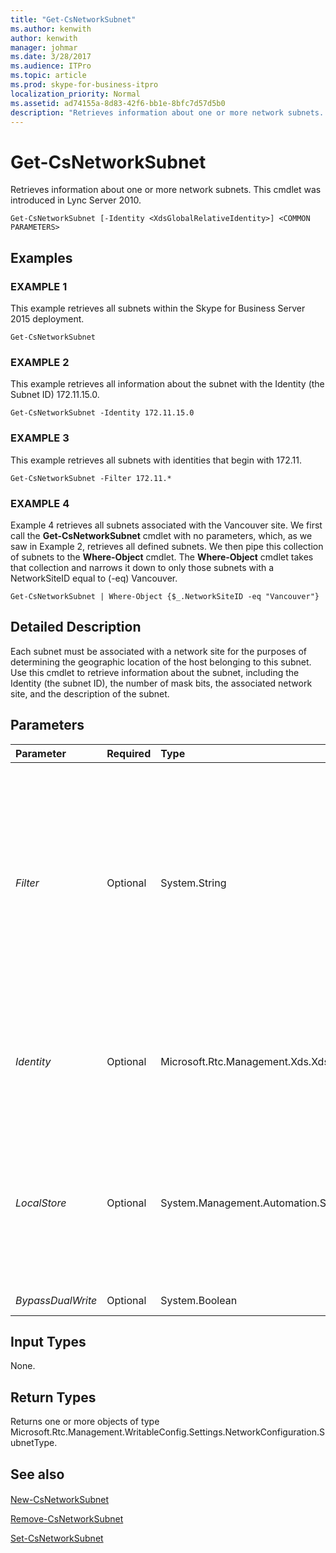 ```yaml
---
title: "Get-CsNetworkSubnet"
ms.author: kenwith
author: kenwith
manager: johmar
ms.date: 3/28/2017
ms.audience: ITPro
ms.topic: article
ms.prod: skype-for-business-itpro
localization_priority: Normal
ms.assetid: ad74155a-8d83-42f6-bb1e-8bfc7d57d5b0
description: "Retrieves information about one or more network subnets. This cmdlet was introduced in Lync Server 2010."
---
```


# Get-CsNetworkSubnet
 
Retrieves information about one or more network subnets. This cmdlet was introduced in Lync Server 2010.
  
```
Get-CsNetworkSubnet [-Identity <XdsGlobalRelativeIdentity>] <COMMON PARAMETERS>

```

## Examples

### EXAMPLE 1

This example retrieves all subnets within the Skype for Business Server 2015 deployment.
  
```
Get-CsNetworkSubnet
```

### EXAMPLE 2

This example retrieves all information about the subnet with the Identity (the Subnet ID) 172.11.15.0.
  
```
Get-CsNetworkSubnet -Identity 172.11.15.0
```

### EXAMPLE 3

This example retrieves all subnets with identities that begin with 172.11.
  
```
Get-CsNetworkSubnet -Filter 172.11.*
```

### EXAMPLE 4

Example 4 retrieves all subnets associated with the Vancouver site. We first call the **Get-CsNetworkSubnet** cmdlet with no parameters, which, as we saw in Example 2, retrieves all defined subnets. We then pipe this collection of subnets to the **Where-Object** cmdlet. The **Where-Object** cmdlet takes that collection and narrows it down to only those subnets with a NetworkSiteID equal to (-eq) Vancouver.
  
```
Get-CsNetworkSubnet | Where-Object {$_.NetworkSiteID -eq "Vancouver"}
```

## Detailed Description

Each subnet must be associated with a network site for the purposes of determining the geographic location of the host belonging to this subnet. Use this cmdlet to retrieve information about the subnet, including the Identity (the subnet ID), the number of mask bits, the associated network site, and the description of the subnet.
  
## Parameters

|**Parameter**|**Required**|**Type**|**Description**|
|:-----|:-----|:-----|:-----|
| _Filter_ <br/> |Optional  <br/> |System.String  <br/> |Use this parameter to perform a wildcard search of all subnets based on Identity. For example, the Filter value 172.11.\* will retrieve all subnets with an Identity beginning with 172.11. (such as 172.11.10.0, 172.11.25.0, etc.).  <br/> |
| _Identity_ <br/> |Optional  <br/> |Microsoft.Rtc.Management.Xds.XdsGlobalRelativeIdentity  <br/> |The unique subnet ID of the subnet you want to retrieve. This value will be an IP address (such as 174.11.12.0).  <br/> |
| _LocalStore_ <br/> |Optional  <br/> |System.Management.Automation.SwitchParameter  <br/> |Retrieves the network subnet information from the local replica of the Central Management store, rather than the Central Management store itself.  <br/> |
| _BypassDualWrite_ <br/> |Optional  <br/> |System.Boolean  <br/> |PARAMVALUE: $true | $false  <br/> |
   
## Input Types

None.
  
## Return Types

Returns one or more objects of type Microsoft.Rtc.Management.WritableConfig.Settings.NetworkConfiguration.SubnetType.
  
## See also

#### 

[New-CsNetworkSubnet](new-csnetworksubnet.md)
  
[Remove-CsNetworkSubnet](remove-csnetworksubnet.md)
  
[Set-CsNetworkSubnet](set-csnetworksubnet.md)

